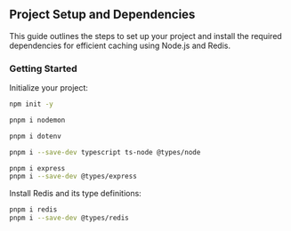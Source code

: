 ## Project Setup and Dependencies

This guide outlines the steps to set up your project and install the required dependencies for efficient caching using Node.js and Redis.

### Getting Started

Initialize your project:

```bash
npm init -y

pnpm i nodemon

pnpm i dotenv

pnpm i --save-dev typescript ts-node @types/node

pnpm i express
pnpm i --save-dev @types/express
```

Install Redis and its type definitions:

```bash
pnpm i redis 
pnpm i --save-dev @types/redis
```
